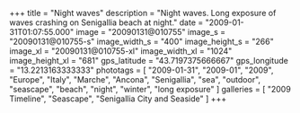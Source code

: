 +++
title = "Night waves"
description = "Night waves. Long exposure of waves crashing on Senigallia beach at night."
date = "2009-01-31T01:07:55.000"
image = "20090131@010755"
image_s = "20090131@010755-s"
image_width_s = "400"
image_height_s = "266"
image_xl = "20090131@010755-xl"
image_width_xl = "1024"
image_height_xl = "681"
gps_latitude = "43.7197375666667"
gps_longitude = "13.2213163333333"
phototags = [ "2009-01-31", "2009-01", "2009", "Europe", "Italy", "Marche", "Ancona", "Senigallia", "sea", "outdoor", "seascape", "beach", "night", "winter", "long exposure" ]
galleries = [ "2009 Timeline", "Seascape", "Senigallia City and Seaside" ]
+++
